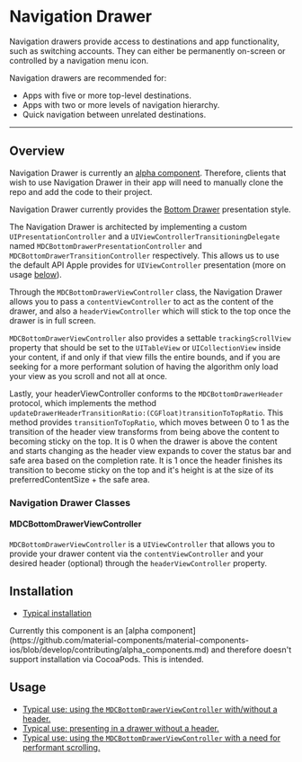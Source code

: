 # Navigation Drawer

<!-- badges -->

Navigation drawers provide access to destinations and app functionality, such as switching accounts. They can either be permanently on-screen or controlled by a navigation menu icon.

Navigation drawers are recommended for:
* Apps with five or more top-level destinations.
* Apps with two or more levels of navigation hierarchy.
* Quick navigation between unrelated destinations.

<!-- design-and-api -->

<!-- toc -->

- - -

## Overview

Navigation Drawer is currently an [alpha component](https://github.com/material-components/material-components-ios/blob/develop/contributing/alpha_components.md). Therefore, clients that wish to use Navigation Drawer in their app will need to manually clone the repo and add the code to their project.

Navigation Drawer currently provides the [Bottom Drawer](https://developer.apple.com/documentation/uikit/uiaccessibilityelement/1619577-accessibilitylabel) presentation style.

The Navigation Drawer is architected by implementing a custom `UIPresentationController` and a `UIViewControllerTransitioningDelegate` named `MDCBottomDrawerPresentationController` and `MDCBottomDrawerTransitionController` respectively.
This allows us to use the default API Apple provides for `UIViewController` presentation (more on usage [below](#usage)).

Through the `MDCBottomDrawerViewController` class, the Navigation Drawer allows you to pass a `contentViewController` to act as the content of the drawer, and also a `headerViewController` which will stick to the top once the drawer is in full screen.

`MDCBottomDrawerViewController` also provides a settable `trackingScrollView` property that should be set to the `UITableView` or `UICollectionView` inside your content, if and only if that view fills the entire bounds, and if you are seeking for a more performant solution of having the algorithm only load your view as you scroll and not all at once.

Lastly, your headerViewController conforms to the `MDCBottomDrawerHeader` protocol, which implements the method `updateDrawerHeaderTransitionRatio:(CGFloat)transitionToTopRatio`. This method provides `transitionToTopRatio`, which moves between 0 to 1 as the transition of the header view
 transforms from being above the content to becoming sticky on the top. It is 0 when the drawer is above the content and starts changing as the header view expands to cover the status bar and safe area based on the completion rate. It is 1 once the header finishes its transition to become sticky on the top and it's height is at the size of its preferredContentSize + the safe area.

### Navigation Drawer Classes

#### MDCBottomDrawerViewController

`MDCBottomDrawerViewController` is a `UIViewController` that allows you to provide your drawer content via the `contentViewController` and your desired header (optional) through the `headerViewController` property.

## Installation

- [Typical installation](../../../docs/component-installation.md)

<aside class="notice">
Currently this component is an [alpha component](https://github.com/material-components/material-components-ios/blob/develop/contributing/alpha_components.md) and therefore doesn't support installation via CocoaPods. This is intended.
</aside>

## Usage

- [Typical use: using the `MDCBottomDrawerViewController` with/without a header.](typical-use-drawer.md)
- [Typical use: presenting in a drawer without a header.](typical-use-drawer-no-header.md)
- [Typical use: using the `MDCBottomDrawerViewController` with a need for performant scrolling.](typical-use-performant-drawer.md)

